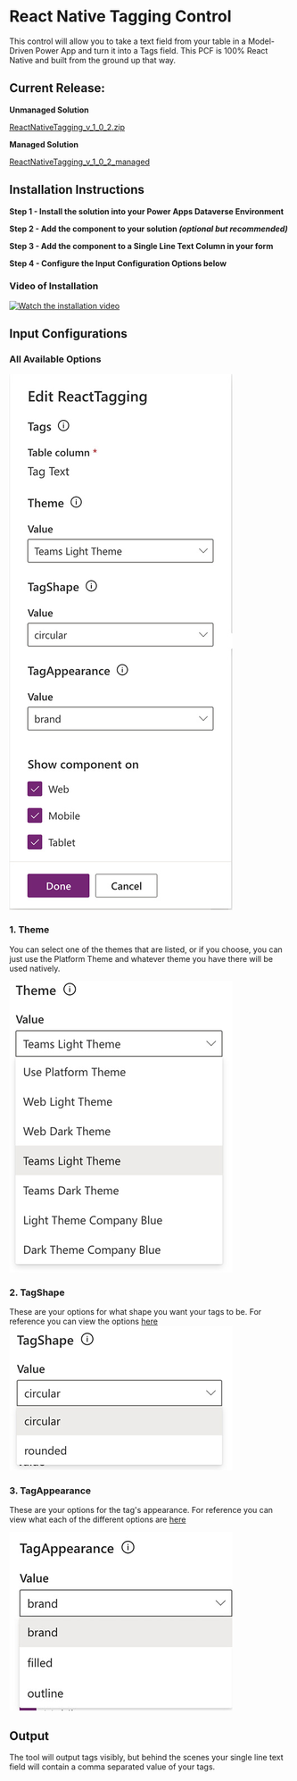 # React Native Tagging Control


This control will allow you to take a text field from your table in a Model-Driven Power App and turn it into a Tags field. This PCF is 100% React Native and built from the ground up that way. 

## Current Release:

**Unmanaged Solution**

[ReactNativeTagging_v_1_0_2.zip](https://github.com/gjbundy/ReactTagging/releases/download/initial-release/ReactNativeTagging_v_1_0_2.zip)

**Managed Solution**

[ReactNativeTagging_v_1_0_2_managed](https://github.com/gjbundy/ReactTagging/releases/download/initial-release/ReactNativeTagging_v_1_0_2_managed.zip)
## Installation Instructions
**Step 1 - Install the solution into your Power Apps Dataverse Environment**

**Step 2 - Add the component to your solution *(optional but recommended)***

**Step 3 - Add the component to a Single Line Text Column in your form**

**Step 4 - Configure the Input Configuration Options below**

### Video of Installation
[![Watch the installation video](https://img.youtube.com/vi/nOVEWCgHnpc/hqdefault.jpg)](https://www.youtube.com/embed/nOVEWCgHnpc)


## Input Configurations

### All Available Options
![Alt text](<docs/images/ReactTagging - Options.jpg>)

### 1. Theme
You can select one of the themes that are listed, or if you choose, you can just use the Platform Theme and whatever theme you have there will be used natively.

![Theme options for ReactTagging](<docs/images/ReactTagging - Theme.jpg>)

### 2. TagShape
These are your options for what shape you want your tags to be. For reference you can view the options [here](https://react.fluentui.dev/?path=/docs/components-tag-tag--default#shape)
![TagShape options for ReactTagging](<docs/images/ReactTagging - TagShape.jpg>)

### 3. TagAppearance
These are your options for the tag's appearance. For reference you can view what each of the different options are [here](https://react.fluentui.dev/?path=/docs/components-tag-tag--default#appearance)

![TagAppearance options for ReactTagging](<docs/images/ReactTagging - TagAppearance.jpg>)

## Output
The tool will output tags visibly, but behind the scenes your single line text field will contain a comma separated value of your tags.